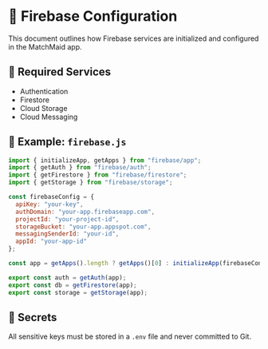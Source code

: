 # 🔑 Firebase Configuration

This document outlines how Firebase services are initialized and configured in the MatchMaid app.

## 🔧 Required Services
- Authentication
- Firestore
- Cloud Storage
- Cloud Messaging

## 📁 Example: `firebase.js`

```js
import { initializeApp, getApps } from "firebase/app";
import { getAuth } from "firebase/auth";
import { getFirestore } from "firebase/firestore";
import { getStorage } from "firebase/storage";

const firebaseConfig = {
  apiKey: "your-key",
  authDomain: "your-app.firebaseapp.com",
  projectId: "your-project-id",
  storageBucket: "your-app.appspot.com",
  messagingSenderId: "your-id",
  appId: "your-app-id"
};

const app = getApps().length ? getApps()[0] : initializeApp(firebaseConfig);

export const auth = getAuth(app);
export const db = getFirestore(app);
export const storage = getStorage(app);
```

## 🔐 Secrets
All sensitive keys must be stored in a `.env` file and never committed to Git.